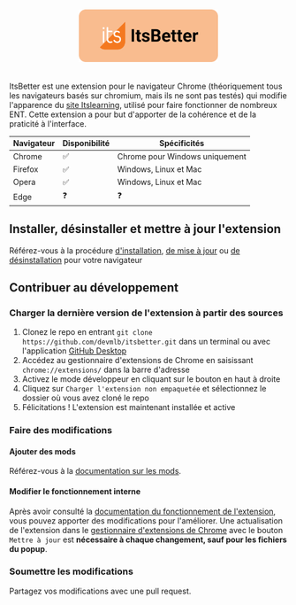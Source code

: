 # <p align="center"><img src="https://github.com/devmlb/itsbetter/blob/main/icons/banner.png?raw=true"  width="50%"></p>

ItsBetter est une extension pour le navigateur Chrome (théoriquement tous les navigateurs basés sur chromium, mais ils ne sont pas testés) qui modifie l'apparence du [site Itslearning](https://itslearning.com/index.aspx), utilisé pour faire fonctionner de nombreux ENT. Cette extension a pour but d'apporter de la cohérence et de la praticité à l'interface.

| Navigateur | Disponibilité | Spécificités
|--|--|--|
| Chrome | ✅ | Chrome pour Windows uniquement |
| Firefox | ✅ | Windows, Linux et Mac |
| Opera | ✅ | Windows, Linux et Mac |
| Edge| ❓ | ❓ |

## Installer, désinstaller et mettre à jour l'extension

Référez-vous à la procédure [d'installation](https://github.com/devmlb/itsbetter/wiki/Installation,-mise-%C3%A0-jour-et-d%C3%A9sinstallation#installation), [de mise à jour](https://github.com/devmlb/itsbetter/wiki/Installation,-mise-%C3%A0-jour-et-d%C3%A9sinstallation#mise-%C3%A0-jour) ou [de désinstallation](https://github.com/devmlb/itsbetter/wiki/Installation,-mise-%C3%A0-jour-et-d%C3%A9sinstallation#d%C3%A9sinstallation) pour votre navigateur

## Contribuer au développement

### Charger la dernière version de l'extension à partir des sources

1. Clonez le repo en entrant `git clone https://github.com/devmlb/itsbetter.git` dans un terminal ou avec l'application [GitHub Desktop](https://desktop.github.com/)
2. Accédez au gestionnaire d'extensions de Chrome en saisissant `chrome://extensions/` dans la barre d'adresse
3. Activez le mode développeur en cliquant sur le bouton en haut à droite
4. Cliquez sur `Charger l'extension non empaquetée` et sélectionnez le dossier où vous avez cloné le repo
5. Félicitations ! L'extension est maintenant installée et active

### Faire des modifications

#### Ajouter des mods

Référez-vous à la [documentation sur les mods](https://github.com/devmlb/itsbetter/wiki/Mods).

#### Modifier le fonctionnement interne

Après avoir consulté la [documentation du fonctionnement de l'extension](https://github.com/devmlb/itsbetter/wiki/Accueil), vous pouvez apporter des modifications pour l'améliorer. Une actualisation de l'extension dans le [gestionnaire d'extensions de Chrome](chrome://extensions/) avec le bouton `Mettre à jour` est **nécessaire à chaque changement, sauf pour les fichiers du popup**.

### Soumettre les modifications

Partagez vos modifications avec une pull request.
